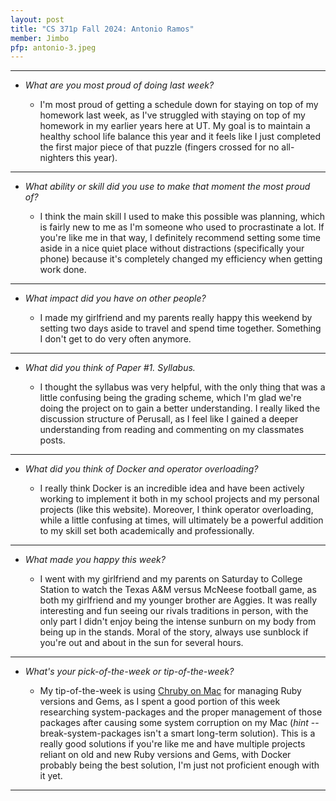 ```yaml
---
layout: post
title: "CS 371p Fall 2024: Antonio Ramos"
member: Jimbo
pfp: antonio-3.jpeg
---
```

---
* *What are you most proud of doing last week?*

    * I'm most proud of getting a schedule down for staying on top of my homework last week, as I've struggled with staying on top of my homework in my earlier years here at UT. My goal is to maintain a healthy school life balance this year and it feels like I just completed the first major piece of that puzzle (fingers crossed for no all-nighters this year).

---
* *What ability or skill did you use to make that moment the most proud of?*

    * I think the main skill I used to make this possible was planning, which is fairly new to me as I'm someone who used to procrastinate a lot. If you're like me in that way, I definitely recommend setting some time aside in a nice quiet place without distractions (specifically your phone) because it's completely changed my efficiency when getting work done. 

---
* *What impact did you have on other people?*

    * I made my girlfriend and my parents really happy this weekend by setting two days aside to travel and spend time together. Something I don't get to do very often anymore.

---
* *What did you think of Paper #1. Syllabus.*

    * I thought the syllabus was very helpful, with the only thing that was a little confusing being the grading scheme, which I'm glad we're doing the project on to gain a better understanding. I really liked the discussion structure of Perusall, as I feel like I gained a deeper understanding from reading and commenting on my classmates posts.

---
* *What did you think of Docker and operator overloading?*

    * I really think Docker is an incredible idea and have been actively working to implement it both in my school projects and my personal projects (like this website). Moreover, I think operator overloading, while a little confusing at times, will ultimately be a powerful addition to my skill set both academically and professionally.

---
* *What made you happy this week?*

    * I went with my girlfriend and my parents on Saturday to College Station to watch the Texas A&M versus McNeese football game, as both my girlfriend and my younger brother are Aggies. It was really interesting and fun seeing our rivals traditions in person, with the only part I didn't enjoy being the intense sunburn on my body from being up in the stands. Moral of the story, always use sunblock if you're out and about in the sun for several hours.

---
* *What's your pick-of-the-week or tip-of-the-week?*

    * My tip-of-the-week is using [Chruby on Mac](https://mac.install.guide/ruby/12) for managing Ruby versions and Gems, as I spent a good portion of this week researching system-packages and the proper management of those packages after causing some system corruption on my Mac (*hint* --break-system-packages isn't a smart long-term solution). This is a really good solutions if you're like me and have multiple projects reliant on old and new Ruby versions and Gems, with Docker probably being the best solution, I'm just not proficient enough with it yet.

---